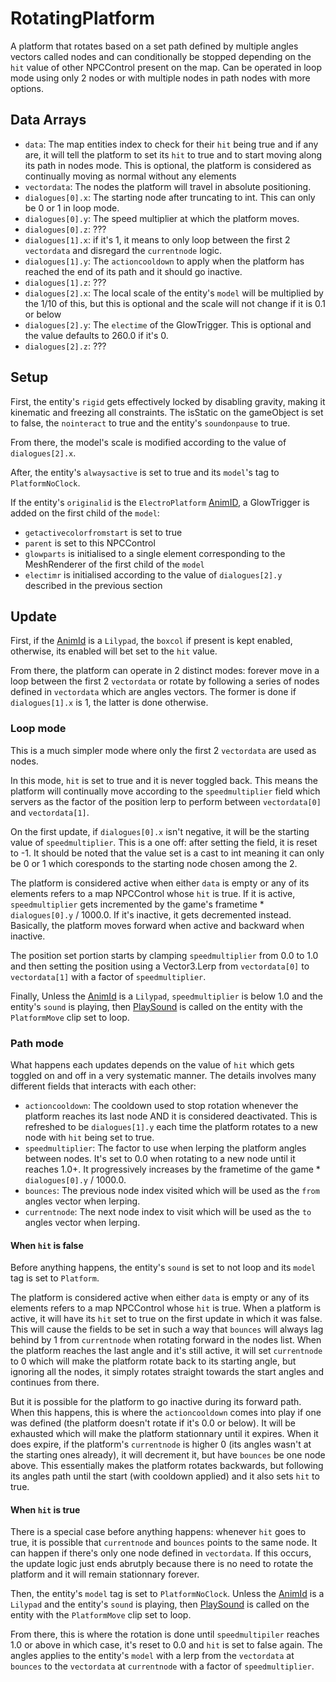 # RotatingPlatform
A platform that rotates based on a set path defined by multiple angles vectors called nodes and can conditionally be stopped depending on the `hit` value of other NPCControl present on the map. Can be operated in loop mode using only 2 nodes or with multiple nodes in path nodes with more options.

## Data Arrays
- `data`: The map entities index to check for their `hit` being true and if any are, it will tell the platform to set its `hit` to true and to start moving along its path in nodes mode. This is optional, the platform is considered as continually moving as normal without any elements
- `vectordata`: The nodes the platform will travel in absolute positioning.
- `dialogues[0].x`: The starting node after truncating to int. This can only be 0 or 1 in loop mode.
- `dialogues[0].y`: The speed multiplier at which the platform moves.
- `dialogues[0].z`: ???
- `dialogues[1].x`: if it's 1, it means to only loop between the first 2 `vectordata` and disregard the `currentnode` logic.
- `dialogues[1].y`: The `actioncooldown` to apply when the platform has reached the end of its path and it should go inactive.
- `dialogues[1].z`: ???
- `dialogues[2].x`: The local scale of the entity's `model` will be multiplied by the 1/10 of this, but this is optional and the scale will not change if it is 0.1 or below
- `dialogues[2].y`: The `electime` of the GlowTrigger. This is optional and the value defaults to 260.0 if it's 0.
- `dialogues[2].z`: ???

## Setup
First, the entity's `rigid` gets effectively locked by disabling gravity, making it kinematic and freezing all constraints. The isStatic on the gameObject is set to false, the `nointeract` to true and the entity's `soundonpause` to true.

From there, the model's scale is modified according to the value of `dialogues[2].x`.

After, the entity's `alwaysactive` is set to true and its `model`'s tag to `PlatformNoClock`.

If the entity's `originalid` is the `ElectroPlatform` [AnimID](../../../Enums%20and%20IDs/AnimIDs.md), a GlowTrigger is added on the first child of the `model`:
- `getactivecolorfromstart` is set to true
- `parent` is set to this NPCControl
- `glowparts` is initialised to a single element corresponding to the MeshRenderer of the first child of the `model`
- `electimr` is initialised according to the value of `dialogues[2].y` described in the previous section

## Update
First, if the [AnimId](../../../Enums%20and%20IDs/AnimIDs.md) is a `Lilypad`, the `boxcol` if present is kept enabled, otherwise, its enabled will bet set to the `hit` value.

From there, the platform can operate in 2 distinct modes: forever move in a loop between the first 2 `vectordata` or rotate by following a series of nodes defined in `vectordata` which are angles vectors. The former is done if `dialogues[1].x` is 1, the latter is done otherwise.

### Loop mode
This is a much simpler mode where only the first 2 `vectordata` are used as nodes.

In this mode, `hit` is set to true and it is never toggled back. This means the platform will continually move according to the `speedmultiplier` field which servers as the factor of the position lerp to perform between `vectordata[0]` and `vectordata[1]`.

On the first update, if `dialogues[0].x` isn't negative, it will be the starting value of `speedmultiplier`. This is a one off: after setting the field, it is reset to -1. It should be noted that the value set is a cast to int meaning it can only be 0 or 1 which coresponds to the starting node chosen among the 2.

The platform is considered active when either `data` is empty or any of its elements refers to a map NPCControl whose `hit` is true. If it is active, `speedmultiplier` gets incremented by the game's frametime * `dialogues[0].y` / 1000.0. If it's inactive, it gets decremented instead. Basically, the platform moves forward when active and backward when inactive.

The position set portion starts by clamping `speedmultiplier` from 0.0 to 1.0 and then setting the position using a Vector3.Lerp from `vectordata[0]` to `vectordata[1]` with a factor of `speedmultiplier`.

Finally, Unless the [AnimId](../../../Enums%20and%20IDs/AnimIDs.md) is a `Lilypad`, `speedmultiplier` is below 1.0 and the entity's `sound` is playing, then [PlaySound](../../EntityControl/EntityControl%20Methods.md#PlaySound) is called on the entity with the `PlatformMove` clip set to loop.

### Path mode
What happens each updates depends on the value of `hit` which gets toggled on and off in a very systematic manner. The details involves many different fields that interacts with each other:
- `actioncooldown`: The cooldown used to stop rotation whenever the platform reaches its last node AND it is considered deactivated. This is refreshed to be `dialogues[1].y` each time the platform rotates to a new node with `hit` being set to true.
- `speedmultiplier`: The factor to use when lerping the platform angles between nodes. It's set to 0.0 when rotating to a new node until it reaches 1.0+. It progressively increases by the frametime of the game * `dialogues[0].y` / 1000.0.
- `bounces`: The previous node index visited which will be used as the `from` angles vector when lerping.
- `currentnode`: The next node index to visit which will be used as the `to` angles vector when lerping.

#### When `hit` is false
Before anything happens, the entity's `sound` is set to not loop and its `model` tag is set to `Platform`.

The platform is considered active when either `data` is empty or any of its elements refers to a map NPCControl whose `hit` is true. When a platform is active, it will have its `hit` set to true on the first update in which it was false. This will cause the fields to be set in such a way that `bounces` will always lag behind by 1 from `currentnode` when rotating forward in the nodes list. When the platform reaches the last angle and it's still active, it will set `currentnode` to 0 which will make the platform rotate back to its starting angle, but ignoring all the nodes, it simply rotates straight towards the start angles and continues from there.

But it is possible for the platform to go inactive during its forward path. When this happens, this is where the `actioncooldown` comes into play if one was defined (the platform doesn't rotate if it's 0.0 or below). It will be exhausted which will make the platform stationnary until it expires. When it does expire, if the platform's `currentnode` is higher 0 (its angles wasn't at the starting ones already), it will decrement it, but have `bounces` be one node above. This essentially makes the platform rotates backwards, but following its angles path until the start (with cooldown applied) and it also sets `hit` to true.

#### When `hit` is true
There is a special case before anything happens: whenever `hit` goes to true, it is possible that `currentnode` and `bounces` points to the same node. It can happen if there's only one node defined in `vectordata`. If this occurs, the update logic just ends abrutply because there is no need to rotate the platform and it will remain stationnary forever.

Then, the entity's `model` tag is set to `PlatformNoClock`. Unless the [AnimId](../../../Enums%20and%20IDs/AnimIDs.md) is a `Lilypad` and the entity's `sound` is playing, then [PlaySound](../../EntityControl/EntityControl%20Methods.md#PlaySound) is called on the entity with the `PlatformMove` clip set to loop.

From there, this is where the rotation is done until `speedmultipiler` reaches 1.0 or above in which case, it's reset to 0.0 and `hit` is set to false again. The angles applies to the entity's `model` with a lerp from the `vectordata` at `bounces` to the `vectordata` at `currentnode` with a factor of `speedmultiplier`.

